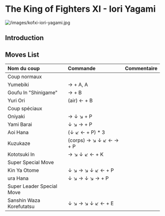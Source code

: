 # The King of Fighters XI - Iori Yagami

![](/images/kofxi-iori-yagami.jpg "/images/kofxi-iori-yagami.jpg")

## Introduction

## Moves List

| Nom du coup               | Commande                | Commentaire |
|:--------------------------|:------------------------|:------------|
| Coup normaux              |                         |             |
| Yumebiki                  | → + A, A                |             |
| Goufu In "Shinigame"      | → + B                   |             |
| Yuri Ori                  | (air) ← + B             |             |
| Coup spéciaux             |                         |             |
| Oniyaki                   | → ↓ ↘ + P               |             |
| Yami Barai                | ↓ ↘ → + P               |             |
| Aoi Hana                  | (↓ ↙ ← + P) \* 3        |             |
| Kuzukaze                  | (corps) → ↘ ↓ ↙ ← → + P |             |
| Kototsuki In              | → ↘ ↓ ↙ ← + K           |             |
| Super Special Move        |                         |             |
| Kin Ya Otome              | ↓ ↘ → ↘ ↓ ↙ ← + P       |             |
| ura Hana                  | ↓ ↘ → ↓ ↘ → + P         |             |
| Super Leader Special Move |                         |             |
| Sanshin Waza Korefutatsu  | ↓ ↘ → ↘ ↓ ↙ ← + E       |             |
